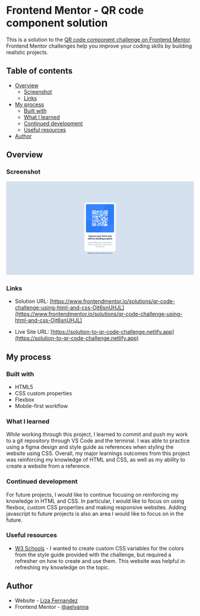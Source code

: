 # Frontend Mentor - QR code component solution

This is a solution to the [QR code component challenge on Frontend Mentor](https://www.frontendmentor.io/challenges/qr-code-component-iux_sIO_H). Frontend Mentor challenges help you improve your coding skills by building realistic projects.

## Table of contents

- [Overview](#overview)
  - [Screenshot](#screenshot)
  - [Links](#links)
- [My process](#my-process)
  - [Built with](#built-with)
  - [What I learned](#what-i-learned)
  - [Continued development](#continued-development)
  - [Useful resources](#useful-resources)
- [Author](#author)

## Overview

### Screenshot

![](./preview.png)

### Links

- Solution URL: [https://www.frontendmentor.io/solutions/qr-code-challenge-using-html-and-css-Ojt6snUHJL](https://www.frontendmentor.io/solutions/qr-code-challenge-using-html-and-css-Ojt6snUHJL)

- Live Site URL: [https://solution-to-qr-code-challenge.netlify.app](https://solution-to-qr-code-challenge.netlify.app)

## My process

### Built with

- HTML5
- CSS custom properties
- Flexbox
- Mobile-first workflow

### What I learned

While working through this project, I learned to commit and push my work to a git repository through VS Code and the terminal. I was able to practice using a figma design and style guide as references when styling the website using CSS. Overall, my major learnings outcomes from this project was reinforcing my knowledge of HTML and CSS, as well as my ability to create a website from a reference.

### Continued development

For future projects, I would like to continue focusing on reinforcing my knowledge in HTML and CSS. In particular, I would like to focus on using flexbox, custom CSS properties and making responsive websites. Adding javascript to future projects is also an area I would like to focus on in the future.

### Useful resources

- [W3 Schools](https://www.w3schools.com/css/css3_variables.asp) - I wanted to create custom CSS variables for the colors from the style guide provided with the challenge, but required a refresher on how to create and use them. This website was helpful in refreshing my knowledge on the topic.

## Author

- Website - [Liza Fernandez](https://lizafernandez.dev)
- Frontend Mentor - [@aelvanna](https://www.frontendmentor.io/profile/aelvanna)
